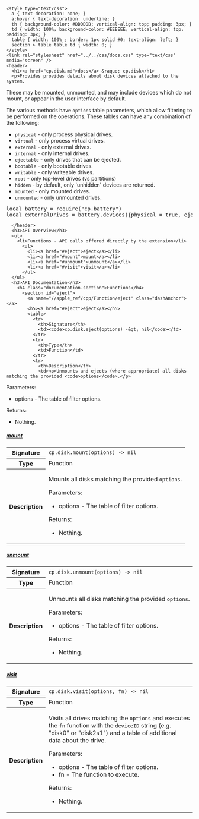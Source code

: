    <style type="text/css">
      a { text-decoration: none; }
      a:hover { text-decoration: underline; }
      th { background-color: #DDDDDD; vertical-align: top; padding: 3px; }
      td { width: 100%; background-color: #EEEEEE; vertical-align: top; padding: 3px; }
      table { width: 100% ; border: 1px solid #0; text-align: left; }
      section > table table td { width: 0; }
    </style>
    <link rel="stylesheet" href="../../css/docs.css" type="text/css" media="screen" />
    <header>
      <h1><a href="cp.disk.md">docs</a> &raquo; cp.disk</h1>
      <p>Provides provides details about disk devices attached to the system.
These may be mounted, unmounted, and may include devices which do not
mount, or appear in the user interface by default.</p>
<p>The various methods have <code>options</code> table parameters, which allow filtering
to be performed on the operations. These tables can have any combination of
the following:</p>
<ul>
<li><code>physical</code>        - only process physical drives.</li>
<li><code>virtual</code>         - only process virtual drives.</li>
<li><code>external</code>        - only external drives.</li>
<li><code>internal</code>        - only internal drives.</li>
<li><code>ejectable</code>       - only drives that can be ejected.</li>
<li><code>bootable</code>        - only bootable drives.</li>
<li><code>writable</code>        - only writeable drives.</li>
<li><code>root</code>            - only top-level drives (vs partitions)</li>
<li><code>hidden</code>          - by default, only 'unhidden' devices are returned.</li>
<li><code>mounted</code>         - only mounted drives.</li>
<li><code>unmounted</code>       - only unmounted drives.</li>
</ul>
<div class="highlight"><pre><span></span><span class="kd">local</span> <span class="n">battery</span> <span class="o">=</span> <span class="nb">require</span><span class="p">(</span><span class="s2">&quot;cp.battery&quot;</span><span class="p">)</span>
<span class="kd">local</span> <span class="n">externalDrives</span> <span class="o">=</span> <span class="n">battery</span><span class="p">.</span><span class="n">devices</span><span class="p">({</span><span class="n">physical</span> <span class="o">=</span> <span class="kc">true</span><span class="p">,</span> <span class="n">ejectable</span> <span class="o">=</span> <span class="kc">true</span><span class="p">})</span>
</pre></div>

      </header>
      <h3>API Overview</h3>
      <ul>
        <li>Functions - API calls offered directly by the extension</li>
          <ul>
            <li><a href="#eject">eject</a></li>
            <li><a href="#mount">mount</a></li>
            <li><a href="#unmount">unmount</a></li>
            <li><a href="#visit">visit</a></li>
          </ul>
      </ul>
      <h3>API Documentation</h3>
        <h4 class="documentation-section">Functions</h4>
          <section id="eject">
            <a name="//apple_ref/cpp/Function/eject" class="dashAnchor"></a>
            <h5><a href="#eject">eject</a></h5>
            <table>
              <tr>
                <th>Signature</th>
                <td><code>cp.disk.eject(options) -&gt; nil</code></td>
              </tr>
              <tr>
                <th>Type</th>
                <td>Function</td>
              </tr>
              <tr>
                <th>Description</th>
                <td><p>Unmounts and ejects (where appropriate) all disks matching the provided <code>options</code>.</p>
<p>Parameters:</p>
<ul>
<li>options   - The table of filter options.</li>
</ul>
<p>Returns:</p>
<ul>
<li>Nothing.</li>
</ul>
</td>
              </tr>
            </table>
          </section>
          <section id="mount">
            <a name="//apple_ref/cpp/Function/mount" class="dashAnchor"></a>
            <h5><a href="#mount">mount</a></h5>
            <table>
              <tr>
                <th>Signature</th>
                <td><code>cp.disk.mount(options) -&gt; nil</code></td>
              </tr>
              <tr>
                <th>Type</th>
                <td>Function</td>
              </tr>
              <tr>
                <th>Description</th>
                <td><p>Mounts all disks matching the provided <code>options</code>.</p>
<p>Parameters:</p>
<ul>
<li>options   - The table of filter options.</li>
</ul>
<p>Returns:</p>
<ul>
<li>Nothing.</li>
</ul>
</td>
              </tr>
            </table>
          </section>
          <section id="unmount">
            <a name="//apple_ref/cpp/Function/unmount" class="dashAnchor"></a>
            <h5><a href="#unmount">unmount</a></h5>
            <table>
              <tr>
                <th>Signature</th>
                <td><code>cp.disk.unmount(options) -&gt; nil</code></td>
              </tr>
              <tr>
                <th>Type</th>
                <td>Function</td>
              </tr>
              <tr>
                <th>Description</th>
                <td><p>Unmounts all disks matching the provided <code>options</code>.</p>
<p>Parameters:</p>
<ul>
<li>options   - The table of filter options.</li>
</ul>
<p>Returns:</p>
<ul>
<li>Nothing.</li>
</ul>
</td>
              </tr>
            </table>
          </section>
          <section id="visit">
            <a name="//apple_ref/cpp/Function/visit" class="dashAnchor"></a>
            <h5><a href="#visit">visit</a></h5>
            <table>
              <tr>
                <th>Signature</th>
                <td><code>cp.disk.visit(options, fn) -&gt; nil</code></td>
              </tr>
              <tr>
                <th>Type</th>
                <td>Function</td>
              </tr>
              <tr>
                <th>Description</th>
                <td><p>Visits all drives matching the <code>options</code> and executes the
<code>fn</code> function with the <code>deviceID</code> string (e.g. "disk0" or "disk2s1") and a table of additional data about the drive.</p>
<p>Parameters:</p>
<ul>
<li>options   - The table of filter options.</li>
<li>fn        - The function to execute.</li>
</ul>
<p>Returns:</p>
<ul>
<li>Nothing.</li>
</ul>
</td>
              </tr>
            </table>
          </section>
